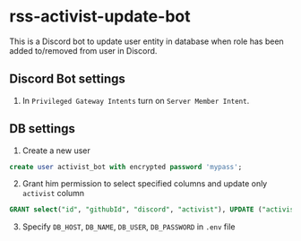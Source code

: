 # rss-activist-update-bot

This is a Discord bot to update user entity in database when role has been added to/removed from user in Discord.

## Discord Bot settings

1) In `Privileged Gateway Intents` turn on `Server Member Intent`.

## DB settings

1) Create a new user

```sql
create user activist_bot with encrypted password 'mypass';
```

2) Grant him permission to select specified columns and update only `activist` column

```sql
GRANT select("id", "githubId", "discord", "activist"), UPDATE ("activist") ON "user" TO activist_bot;
```

3) Specify `DB_HOST`, `DB_NAME`, `DB_USER`, `DB_PASSWORD` in `.env` file
